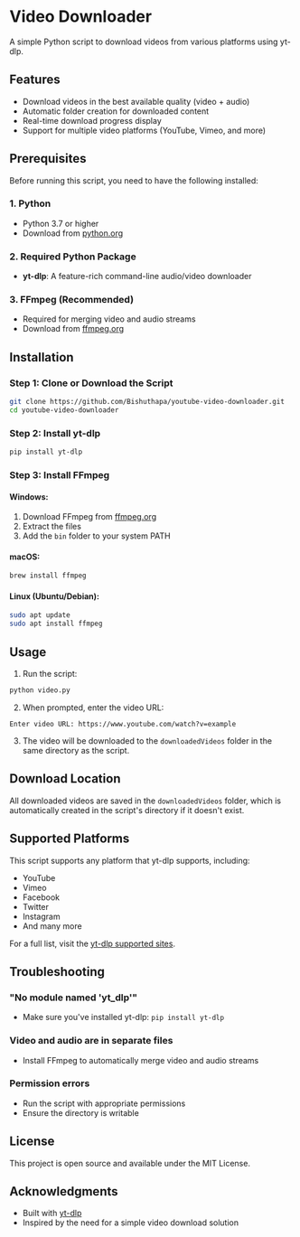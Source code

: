 # Video Downloader

A simple Python script to download videos from various platforms using yt-dlp.

## Features

- Download videos in the best available quality (video + audio)
- Automatic folder creation for downloaded content
- Real-time download progress display
- Support for multiple video platforms (YouTube, Vimeo, and more)

## Prerequisites

Before running this script, you need to have the following installed:

### 1. Python
- Python 3.7 or higher
- Download from [python.org](https://www.python.org/downloads/)

### 2. Required Python Package
- **yt-dlp**: A feature-rich command-line audio/video downloader

### 3. FFmpeg (Recommended)
- Required for merging video and audio streams
- Download from [ffmpeg.org](https://ffmpeg.org/download.html)

## Installation

### Step 1: Clone or Download the Script
```bash
git clone https://github.com/Bishuthapa/youtube-video-downloader.git
cd youtube-video-downloader
```

### Step 2: Install yt-dlp
```bash
pip install yt-dlp
```

### Step 3: Install FFmpeg

#### Windows:
1. Download FFmpeg from [ffmpeg.org](https://ffmpeg.org/download.html)
2. Extract the files
3. Add the `bin` folder to your system PATH

#### macOS:
```bash
brew install ffmpeg
```

#### Linux (Ubuntu/Debian):
```bash
sudo apt update
sudo apt install ffmpeg
```

## Usage

1. Run the script:
```bash
python video.py
```

2. When prompted, enter the video URL:
```
Enter video URL: https://www.youtube.com/watch?v=example
```

3. The video will be downloaded to the `downloadedVideos` folder in the same directory as the script.

## Download Location

All downloaded videos are saved in the `downloadedVideos` folder, which is automatically created in the script's directory if it doesn't exist.

## Supported Platforms

This script supports any platform that yt-dlp supports, including:
- YouTube
- Vimeo
- Facebook
- Twitter
- Instagram
- And many more

For a full list, visit the [yt-dlp supported sites](https://github.com/yt-dlp/yt-dlp/blob/master/supportedsites.md).

## Troubleshooting

### "No module named 'yt_dlp'"
- Make sure you've installed yt-dlp: `pip install yt-dlp`

### Video and audio are in separate files
- Install FFmpeg to automatically merge video and audio streams

### Permission errors
- Run the script with appropriate permissions
- Ensure the directory is writable

## License

This project is open source and available under the MIT License.

## Acknowledgments

- Built with [yt-dlp](https://github.com/yt-dlp/yt-dlp)
- Inspired by the need for a simple video download solution
